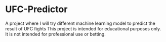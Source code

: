 # UFC-Predictor
A project where I will try different machine learning model to predict the result of UFC fights
This project is intended for educational purposes only. It is not intended for professional use or betting.
